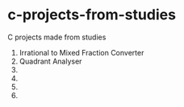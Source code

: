 # c-projects-from-studies
C projects made from studies
1. Irrational to Mixed Fraction Converter
2. Quadrant Analyser
3.
4.
5.
6.
